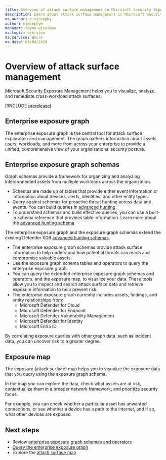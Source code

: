 ```yaml
---
title: Overview of attack surface management in Microsoft Security Exposure Management
description: Learn about attack surface management in Microsoft Security Exposure Management. s
ms.author: v-mjosephy
author: mjosephym
manager: rayne-wiselman
ms.topic: overview
ms.service: azure
ms.date: 03/04/2024
---
```


# Overview of attack surface management

[Microsoft Security Exposure Management](microsoft-security-exposure-management.md) helps you to visualize, analyze, and remediate cross-workload attack surfaces.

[!INCLUDE [prerelease](../includes//prerelease.md)]

## Enterprise exposure graph

The enterprise exposure graph is the central tool for attack surface exploration and management. The graph gathers information about assets, users, workloads, and more from across your enterprise to provide a unified, comprehensive view of your organizational security posture.

## Enterprise exposure graph schemas

Graph schemas provide a framework for organizing and analyzing interconnected assets from multiple workloads across the organization.

- Schemas are made up of tables that provide either event information or information about devices, alerts, identities, and other entity types.
- Query against schemas for proactive threat hunting across data and events. You can build queries in [advanced hunting](/microsoft-365/security/defender/advanced-hunting-modes).
- To understand schemas and build effective queries, you can use a built-in schema reference that provides table information. Learn more about the [advanced hunting schema](/microsoft-365/security/defender/advanced-hunting-schema-tables).

The enterprise exposure graph and the exposure graph schemas extend the existing Defender XDR [advanced hunting schemas](/microsoft-365/security/defender/advanced-hunting-schema-tables).

- The enterprise exposure graph schemas provide attack surface information to help understand how potential threats can reach and compromise valuable assets.
- Use the exposure graph schema tables and operators to query the enterprise exposure graph.
- You can query the extended enterprise exposure graph schemas and operators, and the exposure map, to visualize your data. These tools allow you to inspect and search attack surface data and retrieve exposure information to help prevent risk.
- The enterprise exposure graph currently includes assets, findings, and entity relationships from:
  - Microsoft Defender for Cloud
  - Microsoft Defender for Endpoint
  - Microsoft Defender Vulnerability Management
  - Microsoft Defender for Identity
  - Microsoft Entra ID

By correlating exposure queries with other graph data, such as incident data, you can uncover risk to a greater degree.

## Exposure map

The exposure (attack surface) map helps you to visualize the exposure data that you query using the exposure graph schema.

In the map you can explore the data, check what assets are at risk, contextualize them in a broader network framework, and prioritize security focus.

For example, you can check whether a particular asset has unwanted connections, or see whether a device has a path to the internet, and if so, what other devices are exposed.  

## Next steps

- Review [enterprise exposure graph schemas and operators](schemas-operators.md)
- [Query the enterprise exposure graph](query-enterprise-exposure-graph.md)
- Explore the [attack surface map](enterprise-exposure-map.md)
